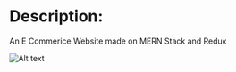 # Description:
An E Commerice Website made on MERN Stack and Redux

![Alt text](https://i.imgur.com/qEcvTda.png)


